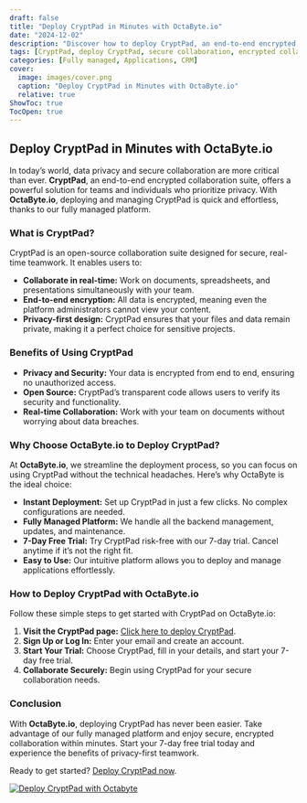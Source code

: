 ```yaml
---
draft: false
title: "Deploy CryptPad in Minutes with OctaByte.io"
date: "2024-12-02"
description: "Discover how to deploy CryptPad, an end-to-end encrypted collaboration suite, effortlessly with OctaByte.io. Start your 7-day free trial and experience secure, real-time collaboration."
tags: [CryptPad, deploy CryptPad, secure collaboration, encrypted collaboration tools, open-source apps, OctaByte.io, fully managed platform, CryptPad hosting]
categories: [Fully managed, Applications, CRM]
cover:
  image: images/cover.png
  caption: "Deploy CryptPad in Minutes with OctaByte.io"
  relative: true
ShowToc: true
TocOpen: true
---
```


## Deploy CryptPad in Minutes with OctaByte.io  

In today’s world, data privacy and secure collaboration are more critical than ever. **CryptPad**, an end-to-end encrypted collaboration suite, offers a powerful solution for teams and individuals who prioritize privacy. With **OctaByte.io**, deploying and managing CryptPad is quick and effortless, thanks to our fully managed platform.  

### What is CryptPad?  
CryptPad is an open-source collaboration suite designed for secure, real-time teamwork. It enables users to:  
- **Collaborate in real-time:** Work on documents, spreadsheets, and presentations simultaneously with your team.  
- **End-to-end encryption:** All data is encrypted, meaning even the platform administrators cannot view your content.  
- **Privacy-first design:** CryptPad ensures that your files and data remain private, making it a perfect choice for sensitive projects.  

### Benefits of Using CryptPad  
- **Privacy and Security:** Your data is encrypted from end to end, ensuring no unauthorized access.  
- **Open Source:** CryptPad’s transparent code allows users to verify its security and functionality.  
- **Real-time Collaboration:** Work with your team on documents without worrying about data breaches.  

### Why Choose OctaByte.io to Deploy CryptPad?  
At **OctaByte.io**, we streamline the deployment process, so you can focus on using CryptPad without the technical headaches. Here’s why OctaByte is the ideal choice:  
- **Instant Deployment:** Set up CryptPad in just a few clicks. No complex configurations are needed.  
- **Fully Managed Platform:** We handle all the backend management, updates, and maintenance.  
- **7-Day Free Trial:** Try CryptPad risk-free with our 7-day trial. Cancel anytime if it’s not the right fit.  
- **Easy to Use:** Our intuitive platform allows you to deploy and manage applications effortlessly.  

### How to Deploy CryptPad with OctaByte.io  
Follow these simple steps to get started with CryptPad on OctaByte.io:  

1. **Visit the CryptPad page:** [Click here to deploy CryptPad](https://octabyte.io/applications/crm-erp/cryptpad/).  
2. **Sign Up or Log In:** Enter your email and create an account.  
3. **Start Your Trial:** Choose CryptPad, fill in your details, and start your 7-day free trial.  
4. **Collaborate Securely:** Begin using CryptPad for your secure collaboration needs.  

### Conclusion  
With **OctaByte.io**, deploying CryptPad has never been easier. Take advantage of our fully managed platform and enjoy secure, encrypted collaboration within minutes. Start your 7-day free trial today and experience the benefits of privacy-first teamwork.  

Ready to get started? [Deploy CryptPad now](https://octabyte.io/applications/crm-erp/cryptpad/).

[![Deploy CryptPad with Octabyte](/images/octabyte-deploy.png)](https://octabyte.io/applications/crm-erp/cryptpad/)